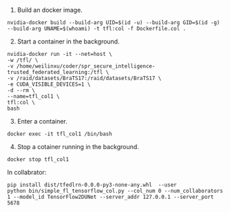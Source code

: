 1. Build an docker image.
```
nvidia-docker build --build-arg UID=$(id -u) --build-arg GID=$(id -g) --build-arg UNAME=$(whoami) -t tfl:col -f Dockerfile.col .
```

2. Start a container in the background.
```
nvidia-docker run -it --net=host \
-w /tfl/ \
-v /home/weilinxu/coder/spr_secure_intelligence-trusted_federated_learning:/tfl \
-v /raid/datasets/BraTS17:/raid/datasets/BraTS17 \
-e CUDA_VISIBLE_DEVICES=1 \
-d --rm \
--name=tfl_col1 \
tfl:col \
bash
```



3. Enter a container.
```
docker exec -it tfl_col1 /bin/bash
```

4. Stop a cotainer running in the background.
```
docker stop tfl_col1
```


In collabrator:
```
pip install dist/tfedlrn-0.0.0-py3-none-any.whl  --user
python bin/simple_fl_tensorflow_col.py --col_num 0 --num_collaborators 1 --model_id TensorFlow2DUNet --server_addr 127.0.0.1 --server_port 5678
```
